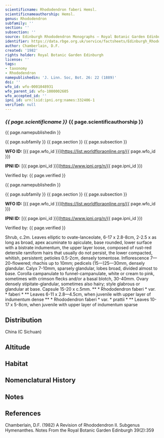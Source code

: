 ```yaml
---
scientificname: Rhododendron faberi Hemsl.
scientificnameauthorship: Hemsl.
genus: Rhododendron
subfamily: ''
section: ''
subsection: ''
source: Edinburgh Rhododendron Monographs – Royal Botanic Garden Edinburgh
identifier: https://data.rbge.org.uk/service/factsheets/Edinburgh_Rhododendron_Monographs.xhtml
author: Chamberlain, D.F.
created: '1982'
rights holder: Royal Botanic Garden Edinburgh
license: ''
tags:
- taxonomy
- Rhododendron
namepublishedin: 'J. Linn. Soc, Bot. 26: 22 (1889)'
doi: ''
wfo_id: wfo-0001048931
wfo_parent_id: wfo-1000002605
wfo_accepted_id: ''
ipni_id: urn:lsid:ipni.org:names:332406-1
verified: null
---
```

### _{{ page.scientificname }}_ {{ page.scientificauthorship }}
 {{ page.namepublishedin }}

{{ page.subfamily }} {{ page.section }} {{ page.subsection }}

**WFO ID:** [{{ page.wfo_id }}](https://list.worldfloraonline.org/{{ page.wfo_id }})

**IPNI ID:** [{{ page.ipni_id }}](https://www.ipni.org/n/{{ page.ipni_id }})

Verified by: {{ page.verified }}

 {{ page.namepublishedin }}

{{ page.subfamily }} {{ page.section }} {{ page.subsection }}

**WFO ID:** [{{ page.wfo_id }}](https://list.worldfloraonline.org/{{ page.wfo_id }})

**IPNI ID:** [{{ page.ipni_id }}](https://www.ipni.org/n/{{ page.ipni_id }})

Verified by: {{ page.verified }}



Shrub, c.2m. Leaves elliptic to ovate-lanceolate, 6-17 x 2.8-8cm, 2-2.5 x as long as broad, apex acuminate to apiculate, base rounded, lower surface with a bistrate indumentum, the upper layer loose, composed of rust-red detersile ramiform hairs that usually do not persist, the lower compacted, whitish, persistent; petioles 0.5-2cm, densely tomentose. Inflorescence 7—20-flowered; rhachis up to 10mm; pedicels (15—)25—30mm, densely glandular. Calyx 7-10mm, sparsely glandular, lobes broad, divided almost to base. Corolla campanulate to funnel-campanulate, white or cream to pink, sometimes with crimson flecks and/or a basal blotch, 30-40mm. Ovary densely stipitate-glandular, sometimes also hairy; style glabrous or glandular at base. Capsule 15-20 x c.5mm. ** * Rhododendron faberi * var. * faberi * ** Leaves 6-11 x 2.8—4.5cm, when juvenile with upper layer of indumentum dense ** * Rhododendron faberi * var. * prattii * ** Leaves 10-17 x 5-8cm, when juvenile with upper layer of indumentum sparse

## Distribution
China (C Sichuan)

## Altitude


## Habitat


## Nomenclatural History

                       
## Notes


## References

Chamberlain, D.F. (1982) A Revision of Rhododendron II. Subgenus Hymenanthes. Notes From the Royal Botanic Garden Edinburgh 39(2):359
